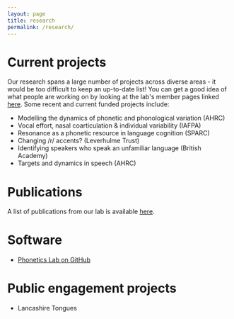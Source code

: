 ```yaml
---
layout: page
title: research
permalink: /research/
---
```



# Current projects

Our research spans a large number of projects across diverse areas - it would be too difficult to keep an up-to-date list! You can get a good idea of what people are working on by looking at the lab's member pages linked [here](people.md). Some recent and current funded projects include:

* Modelling the dynamics of phonetic and phonological variation (AHRC)
* Vocal effort, nasal coarticulation & individual variability (IAFPA)
* Resonance as a phonetic resource in language cognition (SPARC)
* Changing /r/ accents? (Leverhulme Trust)
* Identifying speakers who speak an unfamiliar language (British Academy)
* Targets and dynamics in speech (AHRC)


# Publications

A list of publications from our lab is available [here](https://research.lancaster-university.uk/en/organisations/phonetics-lab/publications/).


# Software 

* [Phonetics Lab on GitHub](https://github.com/phoneticslab)


# Public engagement projects

* Lancashire Tongues

